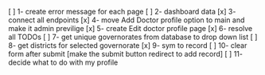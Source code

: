 [ ] 1- create error message for each page 
[ ] 2- dashboard data
[x] 3- connect all endpoints 
[x] 4- move Add Doctor profile option to main and make it admin previlige 
[x] 5- create Edit doctor profile page 
[x] 6- resolve all TODOs
[ ] 7- get unique governorates from database to drop down list 
[ ] 8- get districts for selected governorate
[x] 9- sym to record 
[ ] 10- clear form after submit [make the submit button redirect to add record]
[ ] 11- decide what to do with my profile

